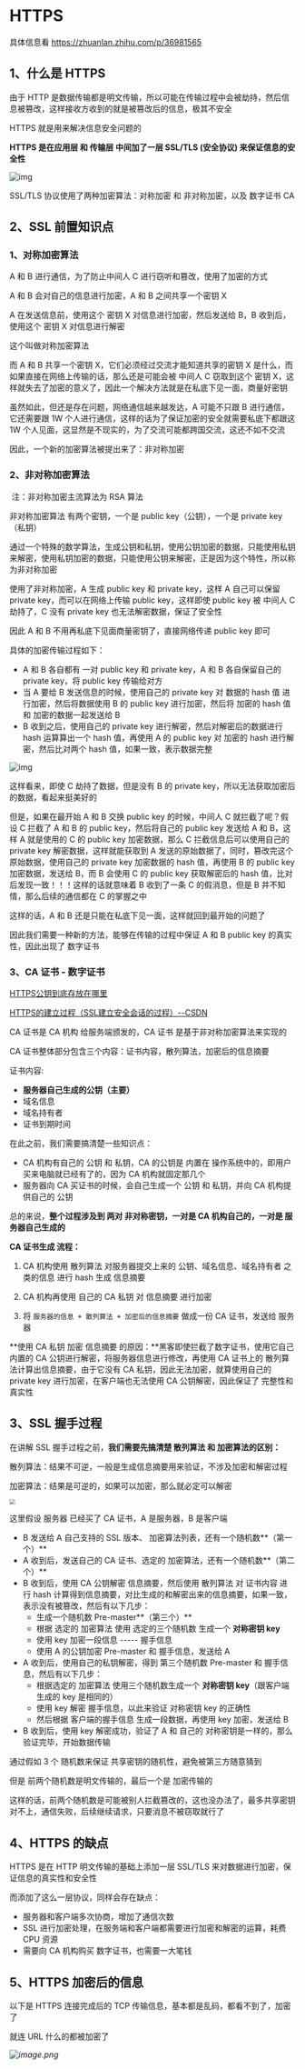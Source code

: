 # HTTPS



具体信息看  https://zhuanlan.zhihu.com/p/36981565 

## 1、什么是 HTTPS

由于 HTTP 是数据传输都是明文传输，所以可能在传输过程中会被劫持，然后信息被篡改，这样接收方收到的就是被篡改后的信息，极其不安全

HTTPS 就是用来解决信息安全问题的

**HTTPS 是在应用层 和 传输层 中间加了一层 SSL/TLS (安全协议) 来保证信息的安全性**

 ![img](https://pic1.zhimg.com/80/v2-5f4b161e47f7c1a1cd8c2b8081914753_720w.jpg) 



SSL/TLS 协议使用了两种加密算法：对称加密 和 非对称加密，以及 数字证书 CA



## 2、SSL 前置知识点

### 1、对称加密算法

A 和 B 进行通信，为了防止中间人 C 进行窃听和篡改，使用了加密的方式

A 和 B 会对自己的信息进行加密，A 和 B 之间共享一个密钥 X

A 在发送信息前，使用这个 密钥 X 对信息进行加密，然后发送给 B，B 收到后，使用这个 密钥 X 对信息进行解密

这个叫做对称加密算法



而 A 和 B 共享一个密钥 X，它们必须经过交流才能知道共享的密钥 X 是什么，而如果直接在网络上传输的话，那么还是可能会被 中间人 C 窃取到这个 密钥 X，这样就失去了加密的意义了，因此一个解决方法就是在私底下见一面，商量好密钥



虽然如此，但还是存在问题，网络通信越来越发达，A 可能不只跟 B 进行通信，它还需要跟 1W 个人进行通信，这样的话为了保证加密的安全就需要私底下都跟这 1W 个人见面，这显然是不现实的，为了交流可能都跨国交流，这还不如不交流

因此，一个新的加密算法被提出来了：非对称加密



### 2、非对称加密算法

​		注：非对称加密主流算法为 RSA 算法

非对称加密算法 有两个密钥，一个是 public key（公钥），一个是 private key（私钥）

通过一个特殊的数学算法，生成公钥和私钥，使用公钥加密的数据，只能使用私钥来解密，使用私钥加密的数据，只能使用公钥来解密，正是因为这个特性，所以称为非对称加密



使用了非对称加密，A 生成 public key 和 private key，这样 A 自己可以保留 private key，而可以在网络上传输 public key，这样即使 public key 被 中间人 C 劫持了，C 没有 private key 也无法解密数据，保证了安全性

因此 A 和 B 不用再私底下见面商量密钥了，直接网络传递 public key 即可



具体的加密传输过程如下：

- A 和 B 各自都有 一对 public key 和 private key，A 和 B 各自保留自己的 private key，将 public key 传输给对方
- 当 A 要给 B 发送信息的时候，使用自己的 private key 对 数据的 hash 值 进行加密，然后将数据使用 B 的 public key 进行加密，然后将 加密的 hash 值 和 加密的数据一起发送给 B
- B 收到之后，使用自己的 private key 进行解密，然后对解密后的数据进行 hash 运算算出一个 hash 值，再使用 A 的 public key 对 加密的 hash 进行解密，然后比对两个 hash 值，如果一致，表示数据完整

 ![img](https://pic2.zhimg.com/80/v2-9db43298e5c55d26fd40367ba32f40ed_720w.jpg) 



这样看来，即使 C 劫持了数据，但是没有 B 的 private key，所以无法获取加密后的数据，看起来挺美好的

但是，如果在最开始 A 和 B 交换 public key 的时候，中间人 C 就拦截了呢？假设 C 拦截了 A 和 B 的 public key，然后将自己的 public key 发送给 A 和 B，这样 A 就是使用的 C 的 public key 加密数据，那么 C 拦截信息后可以使用自己的 private key 解密数据，这样就能获取到 A 发送的原始数据了，同时，篡改完这个原始数据，使用自己的 private key 加密数据的 hash 值，再使用 B 的 public key 加密数据，发送给 B，而 B 会使用 C 的 public key 获取解密后的 hash 值，比对后发现一致！！！这样的话就意味着 B 收到了一条 C 的假消息，但是 B 并不知情，那么后续的通信都在 C 的掌握之中

这样的话，A 和 B 还是只能在私底下见一面，这样就回到最开始的问题了

因此我们需要一种新的方法，能够在传输的过程中保证 A 和 B public  key 的真实性，因此出现了 数字证书



### 3、CA 证书 - 数字证书

[HTTPS公钥到底存放在哪里](https://segmentfault.com/q/1010000020917744)

[HTTPS的建立过程（SSL建立安全会话的过程）--CSDN](https://blog.csdn.net/u011779724/article/details/80776776)



CA 证书是 CA 机构 给服务端颁发的，CA 证书 是基于非对称加密算法来实现的

CA 证书整体部分包含三个内容：证书内容，散列算法，加密后的信息摘要

证书内容:

- **服务器自己生成的公钥（主要）**
- 域名信息
- 域名持有者
- 证书到期时间 



在此之前，我们需要搞清楚一些知识点：

- CA 机构有自己的 公钥 和 私钥，CA 的公钥是 内置在 操作系统中的，即用户买来电脑就已经有了的，因为 CA 机构就固定那几个
- 服务器向 CA 买证书的时候，会自己生成一个 公钥 和 私钥，并向 CA 机构提供自己的 公钥

总的来说，**整个过程涉及到 两对 非对称密钥，一对是 CA 机构自己的，一对是 服务器自己生成的**



**CA 证书生成 流程：**

1. CA 机构使用 散列算法 对服务器提交上来的 公钥、域名信息、域名持有者 之类的信息 进行 hash 生成 信息摘要

2. CA 机构再使用 自己的 CA 私钥 对 信息摘要 进行加密

3. 将 `服务器的信息 + 散列算法 + 加密后的信息摘要` 做成一份 CA 证书，发送给 服务器

**使用 CA 私钥 加密 信息摘要 的原因：**黑客即使拦截了数字证书，使用它自己内置的 CA 公钥进行解密，将服务器信息进行修改，再使用 CA 证书上的 散列算法计算出信息摘要，由于它没有 CA 私钥，因此无法加密，就算使用自己的 private key 进行加密，在客户端也无法使用 CA 公钥解密，因此保证了 完整性和真实性





## 3、SSL 握手过程

在讲解 SSL 握手过程之前，**我们需要先搞清楚 散列算法 和 加密算法的区别：**

散列算法：结果不可逆，一般是生成信息摘要用来验证，不涉及加密和解密过程

加密算法：结果是可逆的，如果可以加密，那么就必定可以解密





<img src="https://img-blog.csdn.net/20180622174627696?watermark/2/text/aHR0cHM6Ly9ibG9nLmNzZG4ubmV0L3UwMTE3Nzk3MjQ=/font/5a6L5L2T/fontsize/400/fill/I0JBQkFCMA==/dissolve/70" style="zoom:60%;" />

这里假设 服务器 已经买了 CA 证书，A 是服务器，B 是客户端

- B 发送给 A 自己支持的 SSL 版本、 加密算法列表，还有一个随机数**（第一个）**
- A 收到后，发送自己的 CA 证书、选定的 加密算法，还有一个随机数**（第二个）**
- B 收到后，使用 CA 公钥解密 信息摘要，然后使用 散列算法 对 证书内容 进行 hash 计算得到信息摘要，对比生成的和解密出来的信息摘要，如果一致，表示没有被篡改，然后有以下几步：
  - 生成一个随机数 Pre-master**（第三个）**
  - 根据 选定的 加密算法 使用 选定的三个随机数 生成一个 **对称密钥 key**
  - 使用 key 加密一段信息 ----- 握手信息
  - 使用 A 的公钥加密 Pre-master 和 握手信息，发送给 A
- A 收到后，使用自己的私钥解密，得到 第三个随机数 Pre-master 和 握手信息，然后有以下几步：
  - 根据选定的 加密算法 使用三个随机数生成一个 **对称密钥 key**（跟客户端生成的 key 是相同的）
  - 使用 key 解密 握手信息，以此来验证 对称密钥 key 的正确性
  - 然后根据 客户端的握手信息 生成一段数据，再使用 key 加密，发送给 B
- B 收到后，使用 key 解密成功，验证了 A 和 自己的 对称密钥是一样的，那么验证完毕，开始数据传输



通过假如 3 个 随机数来保证 共享密钥的随机性，避免被第三方随意猜到

但是 前两个随机数是明文传输的，最后一个是 加密传输的

这样的话，前两个随机数是可能被别人拦截篡改的，这也没办法了，最多共享密钥对不上，通信失败，后续继续请求，只要消息不被窃取就行了



## 4、HTTPS 的缺点

HTTPS 是在 HTTP 明文传输的基础上添加一层 SSL/TLS 来对数据进行加密，保证信息的真实性和安全性

而添加了这么一层协议，同样会存在缺点：

- 服务器和客户端多次协商，增加了通信次数
- SSL 进行加密处理，在服务端和客户端都需要进行加密和解密的运算，耗费 CPU 资源
- 需要向 CA 机构购买 数字证书，也需要一大笔钱



## 5、HTTPS 加密后的信息

以下是 HTTPS 连接完成后的 TCP 传输信息，基本都是乱码，都看不到了，加密了

就连 URL 什么的都被加密了

*![image.png](https://pic.leetcode-cn.com/1603262692-LXctxP-image.png)*
